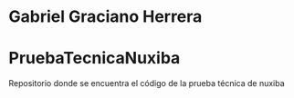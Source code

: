 # Gabriel Graciano Herrera

# PruebaTecnicaNuxiba
 Repositorio donde se encuentra el código de la prueba técnica de nuxiba
